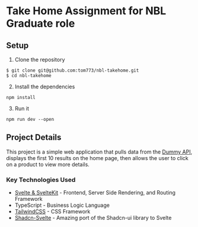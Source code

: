 # Take Home Assignment for NBL Graduate role

## Setup

1. Clone the repository
```
$ git clone git@github.com:tom773/nbl-takehome.git
$ cd nbl-takehome
```

2. Install the dependencies
```
npm install
```
3. Run it
```
npm run dev --open
```

## Project Details

This project is a simple web application that pulls data from the [Dummy API](https://dummyjson.com/products), displays the first 10 results on the home page, then allows the user to click on a product to view more details.

### Key Technologies Used

* [Svelte & SvelteKit](https://github.com/sveltejs) - Frontend, Server Side Rendering, and Routing Framework
* TypeScript - Business Logic Language
* [TailwindCSS](https://github.com/tailwindlabs/tailwindcss) - CSS Framework
* [Shadcn-Svelte](https://github.com/huntabyte/shadcn-svelte) - Amazing port of the Shadcn-ui library to Svelte
